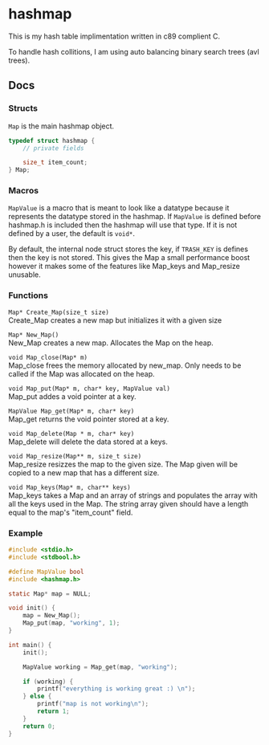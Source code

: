 # hashmap

This is my hash table implimentation written in c89 complient C.

To handle hash collitions, I am using auto balancing binary search trees (avl trees).

## Docs
### Structs
`Map` is the main hashmap object.
```c
typedef struct hashmap {
	// private fields

	size_t item_count;
} Map;
```

### Macros
`MapValue` is a macro that is meant to look like a datatype because it represents
the datatype stored in the hashmap. If `MapValue` is defined before hashmap.h is
included then the hashmap will use that type. If it is not defined by a user, the
default is `void*`.

By default, the internal node struct stores the key, if `TRASH_KEY` is defines then
the key is not stored. This gives the Map a small performance boost however
it makes some of the features like Map_keys and Map_resize unusable.

### Functions
`Map* Create_Map(size_t size)`<br>
Create_Map creates a new map but initializes it with a given size

`Map* New_Map()`<br>
New_Map creates a new map. Allocates the Map on the heap.

`void Map_close(Map* m)`<br>
Map_close frees the memory allocated by new_map. Only needs to be called if the Map was allocated on the heap.

`void Map_put(Map* m, char* key, MapValue val)`<br>
Map_put addes a void pointer at a key.

`MapValue Map_get(Map* m, char* key)`<br>
Map_get returns the void pointer stored at a key.

`void Map_delete(Map * m, char* key)`<br>
Map_delete will delete the data stored at a keys.

`void Map_resize(Map** m, size_t size)`<br>
Map_resize resizzes the map to the given size. The Map given will be copied
to a new map that has a different size.

`void Map_keys(Map* m, char** keys)`<br>
Map_keys takes a Map and an array of strings and populates the array with
all the keys used in the Map.
The string array given should have a length equal to the map's "item_count"
field.

### Example
```c
#include <stdio.h>
#include <stdbool.h>

#define MapValue bool
#include <hashmap.h>

static Map* map = NULL;

void init() {
	map = New_Map();
	Map_put(map, "working", 1);
}

int main() {
	init();

	MapValue working = Map_get(map, "working");

	if (working) {
		printf("everything is working great :) \n");
	} else {
		printf("map is not working\n");
		return 1;
	}
	return 0;
}
```
